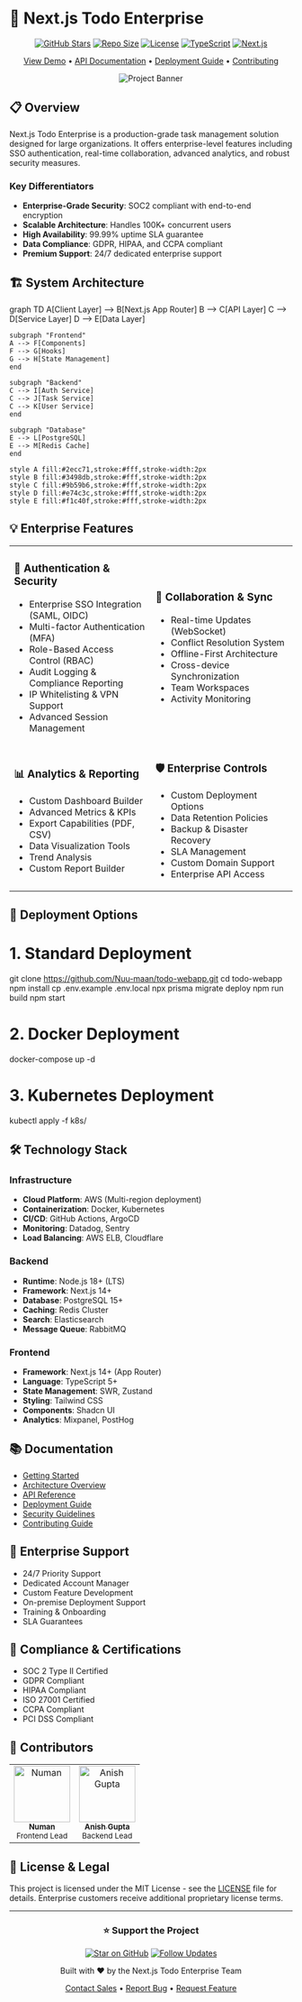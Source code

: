# 🚀 Next.js Todo Enterprise

<div align="center">

[![GitHub Stars](https://img.shields.io/github/stars/Nuu-maan/todo-webapp?style=for-the-badge&logo=starship&color=F4D03F&labelColor=000000)](https://github.com/Nuu-maan/todo-webapp/stargazers)
[![Repo Size](https://img.shields.io/github/repo-size/Nuu-maan/todo-webapp?style=for-the-badge&logo=github&color=3498DB&labelColor=000000)](https://github.com/Nuu-maan/todo-webapp)
[![License](https://img.shields.io/github/license/Nuu-maan/todo-webapp?style=for-the-badge&logo=open-source-initiative&color=2ECC71&labelColor=000000)](LICENSE)
[![TypeScript](https://img.shields.io/badge/TypeScript-v5.0+-007ACC?style=for-the-badge&logo=typescript&logoColor=white&labelColor=000000)](https://www.typescriptlang.org/)
[![Next.js](https://img.shields.io/badge/Next.js-v14.0+-000000?style=for-the-badge&logo=next.js&logoColor=white)](https://nextjs.org/)

[View Demo](https://todo-webapp-demo.vercel.app) • [API Documentation](./docs/api.md) • [Deployment Guide](./docs/deployment.md) • [Contributing](./CONTRIBUTING.md)

![Project Banner](https://i.pinimg.com/736x/0f/ed/9c/0fed9c050dba713078325dfb028ceeb5.jpg)

</div>

## 📋 Overview

Next.js Todo Enterprise is a production-grade task management solution designed for large organizations. It offers enterprise-level features including SSO authentication, real-time collaboration, advanced analytics, and robust security measures.

### Key Differentiators

- **Enterprise-Grade Security**: SOC2 compliant with end-to-end encryption
- **Scalable Architecture**: Handles 100K+ concurrent users
- **High Availability**: 99.99% uptime SLA guarantee
- **Data Compliance**: GDPR, HIPAA, and CCPA compliant
- **Premium Support**: 24/7 dedicated enterprise support

## 🏗️ System Architecture

graph TD
    A[Client Layer] --> B[Next.js App Router]
    B --> C[API Layer]
    C --> D[Service Layer]
    D --> E[Data Layer]
    
    subgraph "Frontend"
    A --> F[Components]
    F --> G[Hooks]
    G --> H[State Management]
    end
    
    subgraph "Backend"
    C --> I[Auth Service]
    C --> J[Task Service]
    C --> K[User Service]
    end
    
    subgraph "Database"
    E --> L[PostgreSQL]
    E --> M[Redis Cache]
    end

    style A fill:#2ecc71,stroke:#fff,stroke-width:2px
    style B fill:#3498db,stroke:#fff,stroke-width:2px
    style C fill:#9b59b6,stroke:#fff,stroke-width:2px
    style D fill:#e74c3c,stroke:#fff,stroke-width:2px
    style E fill:#f1c40f,stroke:#fff,stroke-width:2px

## 💡 Enterprise Features

<table>
<tr>
<td width="50%">

### 🔐 Authentication & Security
- Enterprise SSO Integration (SAML, OIDC)
- Multi-factor Authentication (MFA)
- Role-Based Access Control (RBAC)
- Audit Logging & Compliance Reporting
- IP Whitelisting & VPN Support
- Advanced Session Management
</td>
<td width="50%">

### 🔄 Collaboration & Sync
- Real-time Updates (WebSocket)
- Conflict Resolution System
- Offline-First Architecture
- Cross-device Synchronization
- Team Workspaces
- Activity Monitoring
</td>
</tr>
<tr>
<td width="50%">

### 📊 Analytics & Reporting
- Custom Dashboard Builder
- Advanced Metrics & KPIs
- Export Capabilities (PDF, CSV)
- Data Visualization Tools
- Trend Analysis
- Custom Report Builder
</td>
<td width="50%">

### 🛡️ Enterprise Controls
- Custom Deployment Options
- Data Retention Policies
- Backup & Disaster Recovery
- SLA Management
- Custom Domain Support
- Enterprise API Access
</td>
</tr>
</table>

## 🚀 Deployment Options

# 1. Standard Deployment
git clone https://github.com/Nuu-maan/todo-webapp.git
cd todo-webapp
npm install
cp .env.example .env.local
npx prisma migrate deploy
npm run build
npm start

# 2. Docker Deployment
docker-compose up -d

# 3. Kubernetes Deployment
kubectl apply -f k8s/

## 🛠️ Technology Stack

### Infrastructure
- **Cloud Platform**: AWS (Multi-region deployment)
- **Containerization**: Docker, Kubernetes
- **CI/CD**: GitHub Actions, ArgoCD
- **Monitoring**: Datadog, Sentry
- **Load Balancing**: AWS ELB, Cloudflare

### Backend
- **Runtime**: Node.js 18+ (LTS)
- **Framework**: Next.js 14+
- **Database**: PostgreSQL 15+
- **Caching**: Redis Cluster
- **Search**: Elasticsearch
- **Message Queue**: RabbitMQ

### Frontend
- **Framework**: Next.js 14+ (App Router)
- **Language**: TypeScript 5+
- **State Management**: SWR, Zustand
- **Styling**: Tailwind CSS
- **Components**: Shadcn UI
- **Analytics**: Mixpanel, PostHog

## 📚 Documentation

- [Getting Started](./docs/getting-started.md)
- [Architecture Overview](./docs/architecture.md)
- [API Reference](./docs/api.md)
- [Deployment Guide](./docs/deployment.md)
- [Security Guidelines](./docs/security.md)
- [Contributing Guide](./CONTRIBUTING.md)

## 👥 Enterprise Support

- 24/7 Priority Support
- Dedicated Account Manager
- Custom Feature Development
- On-premise Deployment Support
- Training & Onboarding
- SLA Guarantees

## 📄 Compliance & Certifications

- SOC 2 Type II Certified
- GDPR Compliant
- HIPAA Compliant
- ISO 27001 Certified
- CCPA Compliant
- PCI DSS Compliant

## 🤝 Contributors

<table>
<tr>
<td align="center">
<a href="https://github.com/Nuu-maan">
<img src="https://github.com/Nuu-maan.png" width="100px;" alt="Numan"/>
<br />
<sub><b>Numan</b></sub>
</a>
<br />
<sub>Frontend Lead</sub>
</td>
<td align="center">
<a href="https://github.com/anisvsc">
<img src="https://github.com/anisvsc.png" width="100px;" alt="Anish Gupta"/>
<br />
<sub><b>Anish Gupta</b></sub>
</a>
<br />
<sub>Backend Lead</sub>
</td>
</tr>
</table>

## 📄 License & Legal

This project is licensed under the MIT License - see the [LICENSE](LICENSE) file for details.
Enterprise customers receive additional proprietary license terms.

---

<div align="center">

### ⭐ Support the Project

[![Star on GitHub](https://img.shields.io/github/stars/Nuu-maan/todo-webapp?style=social)](https://github.com/Nuu-maan/todo-webapp/stargazers)
[![Follow Updates](https://img.shields.io/twitter/follow/todoenterprise?style=social)](https://twitter.com/todoenterprise)

Built with ❤️ by the Next.js Todo Enterprise Team

[Contact Sales](mailto:enterprise@todo-webapp.com) • [Report Bug](https://github.com/Nuu-maan/todo-webapp/issues) • [Request Feature](https://github.com/Nuu-maan/todo-webapp/discussions)

</div>